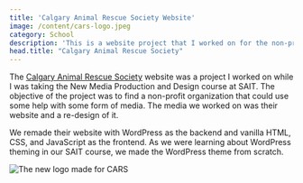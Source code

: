 ```yaml
---
title: 'Calgary Animal Rescue Society Website'
image: /content/cars-logo.jpeg
category: School
description: 'This is a website project that I worked on for the non-profit organization Calgary Animal Rescue Society.'
head.title: "Calgary Animal Rescue Society"
---
```


The [Calgary Animal Rescue Society](https://www.calgaryanimalrescue.com/) website was a project I worked on while I was taking the New Media Production and Design course at SAIT. The objective of the project was to find a non-profit organization that could use some help with some form of media. The media we worked on was their website and a re-design of it. 

We remade their website with WordPress as the backend and vanilla HTML, CSS, and JavaScript as the frontend. As we were learning about WordPress theming in our SAIT course, we made the WordPress theme from scratch.

![The new logo made for CARS](/content/cars-logo.jpeg)